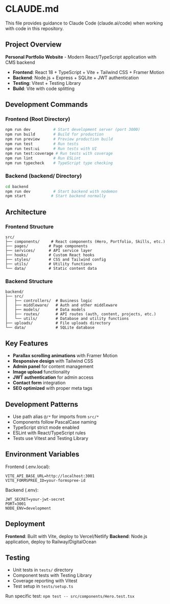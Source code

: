 # CLAUDE.md

This file provides guidance to Claude Code (claude.ai/code) when working with code in this repository.

## Project Overview

**Personal Portfolio Website** - Modern React/TypeScript application with CMS backend
- **Frontend**: React 18 + TypeScript + Vite + Tailwind CSS + Framer Motion
- **Backend**: Node.js + Express + SQLite + JWT authentication
- **Testing**: Vitest + Testing Library
- **Build**: Vite with code splitting

## Development Commands

### Frontend (Root Directory)
```bash
npm run dev          # Start development server (port 3000)
npm run build        # Build for production
npm run preview      # Preview production build
npm run test         # Run tests
npm run test:ui      # Run tests with UI
npm run test:coverage # Run tests with coverage
npm run lint         # Run ESLint
npm run typecheck    # TypeScript type checking
```

### Backend (backend/ Directory)
```bash
cd backend
npm run dev          # Start backend with nodemon
npm start           # Start backend normally
```

## Architecture

### Frontend Structure
```
src/
├── components/     # React components (Hero, Portfolio, Skills, etc.)
├── pages/         # Page components
├── services/      # API service layer
├── hooks/         # Custom React hooks
├── styles/        # CSS and Tailwind config
├── utils/         # Utility functions
└── data/          # Static content data
```

### Backend Structure
```
backend/
├── src/
│   ├── controllers/  # Business logic
│   ├── middleware/   # Auth and other middleware
│   ├── models/       # Data models
│   ├── routes/       # API routes (auth, content, projects, etc.)
│   └── utils/        # Database and utility functions
├── uploads/          # File uploads directory
└── data/             # SQLite database
```

## Key Features

- **Parallax scrolling animations** with Framer Motion
- **Responsive design** with Tailwind CSS
- **Admin panel** for content management
- **Image upload** functionality
- **JWT authentication** for admin access
- **Contact form** integration
- **SEO optimized** with proper meta tags

## Development Patterns

- Use path alias `@/*` for imports from `src/*`
- Components follow PascalCase naming
- TypeScript strict mode enabled
- ESLint with React/TypeScript rules
- Tests use Vitest and Testing Library

## Environment Variables

Frontend (.env.local):
```
VITE_API_BASE_URL=http://localhost:3001
VITE_FORMSPREE_ID=your-formspree-id
```

Backend (.env):
```
JWT_SECRET=your-jwt-secret
PORT=3001
NODE_ENV=development
```

## Deployment

**Frontend**: Built with Vite, deploy to Vercel/Netlify
**Backend**: Node.js application, deploy to Railway/DigitalOcean

## Testing

- Unit tests in `tests/` directory
- Component tests with Testing Library
- Coverage reporting with Vitest
- Test setup in `tests/setup.ts`

Run specific test: `npm test -- src/components/Hero.test.tsx`